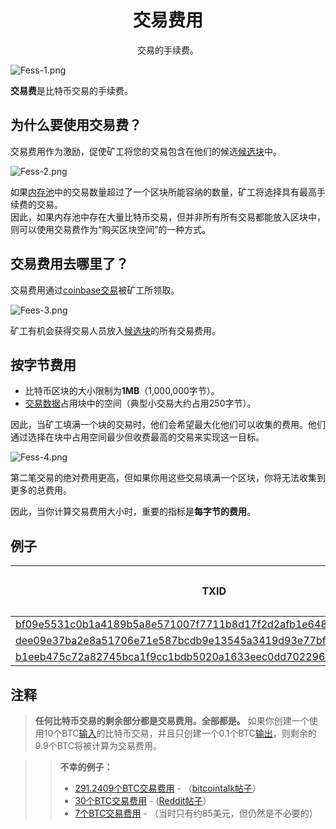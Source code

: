 # <center>交易费用</center>
<center>交易的手续费。</center>

![Fess-1.png](img/Fees-1-svg.png)

**交易费**是比特币交易的手续费。

## 为什么要使用交易费？
交易费用作为激励，促使矿工将您的交易包含在他们的候选[候选块](../../Node/Candidate%20Block/Candidate%20Block.md)中。

![Fess-2.png](img/Fees-2-svg.png)

如果[内存池](../../Node/Memory%20Pool/Memory%20Pool.md)中的交易数量超过了一个区块所能容纳的数量，矿工将选择具有最高手续费的交易。  
因此，如果内存池中存在大量比特币交易，但并非所有所有交易都能放入区块中，则可以使用交易费作为“购买区块空间”的一种方式。

## 交易费用去哪里了？
交易费用通过[coinbase交易](../Coinbase%20Transaction/Coinbase%20Transaction.md)被矿工所领取。

![Fees-3.png](img/Fees-3-svg.png)

矿工有机会获得交易人员放入[候选块](../../Node/Candidate%20Block/Candidate%20Block.md)的所有交易费用。

## 按字节费用

* 比特币区块的大小限制为**1MB**（1,000,000字节）。
* [交易数据](../Transaction%20Data/Transaction%20Data.md)占用块中的空间（典型小交易大约占用250字节）。

因此，当矿工填满一个块的交易时，他们会希望最大化他们可以收集的费用。他们通过选择在块中占用空间最少但收费最高的交易来实现这一目标。

![Fess-4.png](img/Fees-4-svg.png)

第二笔交易的绝对费用更高，但如果你用这些交易填满一个区块，你将无法收集到更多的总费用。

因此，当你计算交易费用大小时，重要的指标是**每字节的费用**。

## 例子
|TXID|费用（BTC）|大小（字节）|费用/字节|
|---|---|---|---|
|[bf09e5531c0b1a4189b5a8e571007f7711b8d17f2d2afb1e6489bfa377e18542](https://learnmeabitcoin.com/explorer/transaction/bf09e5531c0b1a4189b5a8e571007f7711b8d17f2d2afb1e6489bfa377e18542)|0.00067868|226|0.00000300|
|[dee09e37ba2e8a51706e71e587bcdb9e13545a3419d93e77bf4d6fcb48a19745](https://learnmeabitcoin.com/explorer/transaction/dee09e37ba2e8a51706e71e587bcdb9e13545a3419d93e77bf4d6fcb48a19745)|0.00229300|2,290|0.00000100|
|[b1eeb475c72a82745bca1f9cc1bdb5020a1633eec0dd7022962e2a4d162e7e05](https://learnmeabitcoin.com/explorer/transaction/b1eeb475c72a82745bca1f9cc1bdb5020a1633eec0dd7022962e2a4d162e7e05)|0.00011300|225|0.00000050|

## 注释
>**任何比特币交易的剩余部分都是交易费用。全部都是。**
如果你创建一个使用10个BTC[输入](../Transaction/Transaction%20Data/Input/input.md)的比特币交易，并且只创建一个0.1个BTC[输出](../Transaction%20Data/output/output.md)，则剩余的9.9个BTC将被计算为交易费用。

>>**不幸的例子：**
>>* [291.2409个BTC交易费用](https://learnmeabitcoin.com/explorer/transaction/cc455ae816e6cdafdb58d54e35d4f46d860047458eacf1c7405dc634631c570d) - （[bitcointalk帖子](https://bitcointalk.org/index.php?topic=1451924.0)）
>>* [30个BTC交易费用](https://learnmeabitcoin.com/explorer/transaction/7e8fce9686572d8308d8c40fa3cb96fdbf96c0787c147d3159c893fd560aabc7) - ([Reddit帖子](https://www.reddit.com/r/Bitcoin/comments/1eh57i/messed_up_transaction_feeplease_help/)）
>>* [7个BTC交易费用](https://learnmeabitcoin.com/explorer/transaction/891af6431550ece772e2e2ebee13e856b971402763533babb2c49475ec260445) - （当时只有约85美元，但仍然是不必要的）